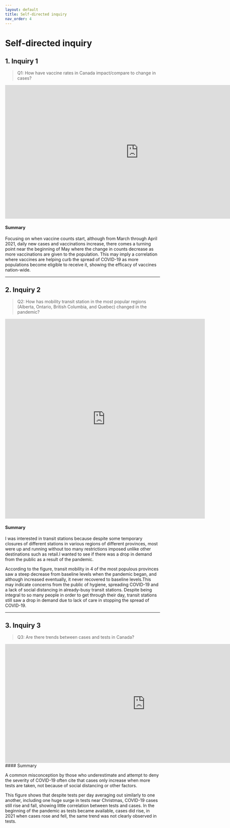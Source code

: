 ```yaml
---
layout: default
title: Self-directed inquiry
nav_order: 4
---
```


# Self-directed inquiry

## 1. Inquiry 1

> Q1: How have vaccine rates in Canada impact/compare to change in cases?

<!-- Paste your embed code for your figure below-->
<iframe width="865" height="435" seamless frameborder="0" scrolling="no" src="https://docs.google.com/spreadsheets/d/e/2PACX-1vTkBHA4gqyZ4DBI5b4ai6JRDLTfyh3gPQ5LrZqDtiiuKz6r7_LulG5hd3wqQyP6wdTUN58vbfPGZ9st/pubchart?oid=1120537013&amp;format=interactive"></iframe>

#### Summary
<!-- Write a 2-sentence summary of the trends shown in the figure embedded above-->Focusing on when vaccine counts start, although from March through April 2021, daily new cases and vaccinations increase, there comes a turning point near the beginning of May where the change in counts decrease as more vaccinations are given to the population. This may imply a correlation where vaccines are helping curb the spread of COVID-19 as more populations become eligible to receive it, showing the efficacy of vaccines nation-wide. 


---

## 2. Inquiry 2

> Q2: How has mobility transit station in the most popular regions (Alberta, Ontario, British Columbia, and Quebec) changed in the pandemic?

<!-- Paste your embed code for your figure below-->
<iframe seamless frameborder="0" src="https://public.tableau.com/views/transitstations_16226508326900/Dashboard1?:embed=yes&:display_count=yes&:showVizHome=no" width = '650' height = '650' scrolling='no'></iframe> 


#### Summary
<!-- Write a 2-sentence summary of the trends shown in the figure embedded above-->
I was interested in transit stations because despite some temporary closures of different stations in various regions of different provinces, most were up and running without too many restrictions imposed unlike other destinations such as retail.I wanted to see if there was a drop in demand from the public as a result of the pandemic. 

According to the figure, transit mobility in 4 of the most populous provinces saw a steep decrease from baseline levels when the pandemic began, and although increased eventually, it never recovered to baseline levels.This may indicate concerns from the public of hygiene, spreading COVID-19 and a lack of social distancing in already-busy transit stations. Despite being integral to so many people in order to get through their day, transit stations still saw a drop in demand due to lack of care in stopping the spread of COVID-19. 

---


## 3. Inquiry 3

> Q3: Are there trends between cases and tests in Canada?

<!-- Paste your embed code for your figure below-->
<iframe width="910" height="387" seamless frameborder="0" scrolling="no" src="https://docs.google.com/spreadsheets/d/e/2PACX-1vSMo6-pmpfStBsjeinD6m7U3aTQTd5ZSrcU-ZunzSonBkFiApdrJ8BlF-U1vSBtvXEOj_9fTVozgp7C/pubchart?oid=1693504670&amp;format=interactive"></iframe>
#### Summary
<!-- Write a 2-sentence summary of the trends shown in the figure embedded above-->

A common misconception by those who underestimate and attempt to deny the severity of COVID-19 often cite that cases only increase when more tests are taken, not because of social distancing or other factors. 

This figure shows that despite tests per day averaging out similarly to one another, including one huge surge in tests near Christmas, COVID-19 cases still rise and fall, showing little correlation between tests and cases. In the beginning  of the pandemic as tests became available, cases did rise, in 2021 when cases rose and fell, the same trend was not clearly observed in tests.  
